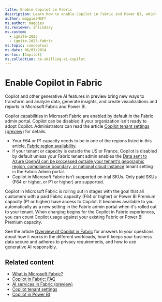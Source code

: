 ```yaml
---
title: Enable Copilot in Fabric
description: Learn how to enable Copilot in Fabric and Power BI, which brings a new way to transform and analyze data, generate insights, and create visualizations.
author: maggiesMSFT
ms.author: maggies
ms.reviewer: shlindsay
ms.custom:
  - ignite-2023
  - ignite-2023-fabric
ms.topic: conceptual
ms.date: 06/03/2024
no-loc: [Copilot]
ms.collection: ce-skilling-ai-copilot
---
```


# Enable Copilot in Fabric

Copilot and other generative AI features in preview bring new ways to transform and analyze data, generate insights, and create visualizations and reports in Microsoft Fabric and Power BI.

Copilot capabilities in Microsoft Fabric are enabled by default in the Fabric admin portal. Copilot can be disabled if your organization isn't ready to adopt Copilot. Administrators can read the article [Copilot tenant settings (preview)](../admin/service-admin-portal-copilot.md) for details.

- Your F64 or P1 capacity needs to be in one of the regions listed in this article, [Fabric region availability](../admin/region-availability.md).
- If your tenant or capacity is outside the US or France, Copilot is disabled by default unless your Fabric tenant admin enables the [Data sent to Azure OpenAI can be processed outside your tenant's geographic region, compliance boundary, or national cloud instance](../admin/service-admin-portal-copilot.md) tenant setting in the Fabric Admin portal.
- Copilot in Microsoft Fabric isn't supported on trial SKUs. Only paid SKUs (F64 or higher, or P1 or higher) are supported.

Copilot in Microsoft Fabric is rolling out in stages with the goal that all customers with a paid Fabric capacity (F64 or higher) or Power BI Premium capacity (P1 or higher) have access to Copilot. It becomes available to you automatically as a new setting in the Fabric admin portal when it's rolled out to your tenant. When charging begins for the Copilot in Fabric experiences, you can count Copilot usage against your existing Fabric or Power BI Premium capacity.

See the article [Overview of Copilot in Fabric](copilot-fabric-overview.md) for answers to your questions about how it works in the different workloads, how it keeps your business data secure and adheres to privacy requirements, and how to use generative AI responsibly.

## Related content

- [What is Microsoft Fabric?](microsoft-fabric-overview.md)
- [Copilot in Fabric: FAQ](copilot-faq-fabric.yml)
- [AI services in Fabric (preview)](../data-science/ai-services/ai-services-overview.md)
- [Copilot tenant settings](../admin/service-admin-portal-copilot.md)
- [Copilot in Power BI](/power-bi/create-reports/copilot-introduction)
